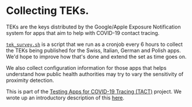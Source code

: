 
# Collecting TEKs.

TEKs are the keys distributed by the Google/Apple Exposure
Notification system for apps that aim to help with COVID-19
contact tracing.

[``tek_survey.sh``](./tek_survey.sh) is a script that we run as
a cronjob every 6 hours to collect the TEKs being published for
the Swiss, Italian, German and Polish apps. We'd hope to improve how
that's done and extend the set as time goes on.

We also collect configuration information for those apps that
helps understand how public health authorities may try to 
vary the sensitivity of proximity detection.

This is part of the [Testing Apps for COVID-19 Tracing (TACT)](https://down.dsg.cs.tcd.ie/tact/)
project. We wrote up an introductory description of this
[here](https://down.dsg.cs.tcd.ie/tact/transp.pdf).

